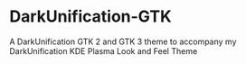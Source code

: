 # DarkUnification-GTK
A DarkUnification GTK 2 and GTK 3 theme to accompany my DarkUnification KDE Plasma Look and Feel Theme
